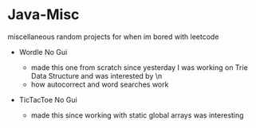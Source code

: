 # Java-Misc
miscellaneous random projects for when im bored with leetcode


- Wordle No Gui 
  - made this one from scratch since yesterday I was working on Trie Data Structure and was interested by  \n
  - how autocorrect and word searches work

- TicTacToe No Gui 
  - made this since working with static global arrays was interesting  
  

